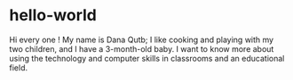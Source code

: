 # hello-world

Hi every one !
My name is Dana Qutb; I like cooking and playing with my two children, and I have a 3-month-old baby. I want to know more about using the technology and computer skills in classrooms and an educational field.
